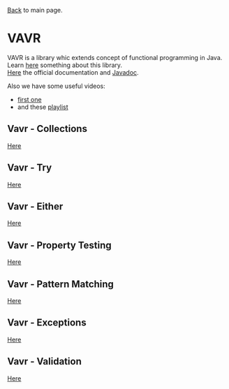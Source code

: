 
[Back](../README.md) to main page.

# VAVR

VAVR is a library whic extends concept of functional programming in Java. <br/>
Learn [here](https://www.baeldung.com/vavr) something about this library. <br/>
[Here](https://docs.vavr.io/) the official documentation and [Javadoc](https://www.javadoc.io/doc/io.vavr/vavr/latest/index.html). <br/>

Also we have some useful videos:
- [first one](https://www.youtube.com/watch?v=2JTlFAjhL3U)
- and these [playlist](https://www.youtube.com/watch?v=ucIkbMYdU14&list=PLF5X0J2bZ_k5fVHsE9gb18llOFKHiZbfP)

## Vavr - Collections
[Here](https://www.baeldung.com/vavr-collections)

## Vavr - Try
[Here](https://www.baeldung.com/vavr-try)

## Vavr - Either
[Here](https://www.baeldung.com/vavr-either)

## Vavr - Property Testing
[Here](https://www.baeldung.com/vavr-property-testing)

## Vavr - Pattern Matching
[Here](https://www.baeldung.com/vavr-pattern-matching)

## Vavr - Exceptions
[Here](https://www.baeldung.com/exceptions-using-vavr)

## Vavr - Validation
[Here](https://www.baeldung.com/vavr-validation-api)
